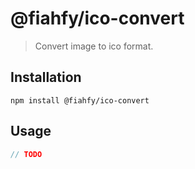 # @fiahfy/ico-convert

> Convert image to ico format.

## Installation
```
npm install @fiahfy/ico-convert
```

## Usage
```js
// TODO
```
